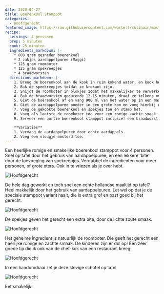 ```yaml
---
date: 2020-04-27
title: Boerenkool Stamppot
categories:
  - Hoofdgerecht
featured_image: https://raw.githubusercontent.com/wortell/culinair/master/fotos/boerenkool-stamppot.JPG
recipe:
  servings: 4 personen
  prep: 5 minuten
  cook: 25 minuten
  ingredients_markdown: |-
    * 600 gram gesneden boerenkool 
    * 2 zakjes aardappelpuree (Maggi)
    * 125 gram roomboter
    * 125 gram spekreepjes
    * 4 braadworsten
  directions_markdown: |-
    1. Breng de boerenkool aan de kook in ruim kokend water, en kook het gedurende 20 minuten.
    2. Bak de speekreepjes totdat ze krokant zijn.
    3. Snijdt de roomboter in blokjes zodat het makkelijker te verwerken is.
    4. Bak de braadworsten gedurende 12-15 minuten, draai ze telkens om en om.
    5. Giet de boerenkool af en vang 900 ml van het water op in een maatbeker.
    6. Giet de aardappelpuree poeder in een grote kom en voeg hierbij de 900 ml (heet) water. Klop het tot het water verdwenen is en de aardappelpuree al het vocht heeft opgenomen.
    7. Voeg de gekookte boerenkool en spekjes toe en stamp het.
    8. Voeg als laatste de roomboter toe voor een romige zachte smaak.
    9. Serveer een portie boerenkool stamppot inclusief een braadworst.

    **Variaties**
    1. Vervang de aardappelpuree door echte aardappels.
    2. Voeg een vleugje mosterd toe.
---
```

Een heerlijke romige en smakelijke boerenkool stamppot voor 4 personen. Snel op tafel door het gebruik van aardappelpuree, en een lekkere 'bite' door de toevoeging van spekreepjes. Verdubbel de ingredienten voor meer personen, of grote eters. Ook in te vriezen als je over hebt.

![Hoofdgerecht](https://raw.githubusercontent.com/wortell/culinair/master/fotos/ingredienten.JPG)

De hele dag gewerkt en toch snel een echte hollandse maaltijd op tafel? Heel makkelijk door het gebruik van aardappelpuree. Let wel op dat je de speciale stamppot variant haalt, die is extra grof en past goed bij het gerecht.

![Hoofdgerecht](https://raw.githubusercontent.com/wortell/culinair/master/fotos/aardappelpuree.JPG)

De spekjes geven het gerecht een extra bite, door de lichte zoute smaak.

![Hoofdgerecht](https://raw.githubusercontent.com/wortell/culinair/master/fotos/spekjes.JPG)

Het geheime ingredient is natuurlijk de roomboter. Die geeft het gerecht een heerlijke romige en zachte smaak. De kinderen zijn er dol op! Een zeer goede tip die ik ook van de chef-kok van een restaurant kreeg.

![Hoofdgerecht](https://raw.githubusercontent.com/wortell/culinair/master/fotos/roomboter.JPG)

In een handomdraai zet je deze stevige schotel op tafel. 

![Hoofdgerecht](https://raw.githubusercontent.com/wortell/culinair/master/fotos/boerenkool-stamppot.JPG)

Eet smakelijk!